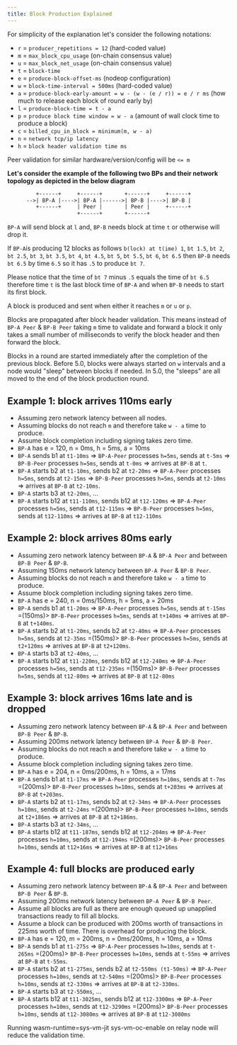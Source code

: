 ```yaml
---
title: Block Production Explained
---
```


For simplicity of the explanation let's consider the following notations:

* `r` = `producer_repetitions = 12` (hard-coded value)
* `m` = `max_block_cpu_usage` (on-chain consensus value)
* `u` = `max_block_net_usage` (on-chain consensus value)
* `t` = `block-time`
* `e` = `produce-block-offset-ms` (nodeop configuration)
* `w` = `block-time-interval = 500ms` (hard-coded value)
* `a` = `produce-block-early-amount = w - (w - (e / r)) = e / r ms` (how much to release each block of round early by)
* `l` = `produce-block-time = t - a`
* `p` = `produce block time window = w - a` (amount of wall clock time to produce a block)
* `c` = `billed_cpu_in_block = minimum(m, w - a)`
* `n` = `network tcp/ip latency`
* `h` = `block header validation time ms`

Peer validation for similar hardware/version/config will be `<= m`

**Let's consider the example of the following two BPs and their network topology as depicted in the below diagram**

```txt
         +------+     +------+       +------+     +------+
      -->| BP-A |---->| BP-A |------>| BP-B |---->| BP-B |
         +------+     | Peer |       | Peer |     +------+
                      +------+       +------+
```

`BP-A` will send block at `l` and, `BP-B` needs block at time `t` or otherwise will drop it.

If `BP-A`is producing 12 blocks as follows `b(lock) at t(ime) 1`, `bt 1.5`, `bt 2`, `bt 2.5`, `bt 3`, `bt 3.5`, `bt 4`, `bt 4.5`, `bt 5`, `bt 5.5`, `bt 6`, `bt 6.5` then `BP-B` needs `bt 6.5` by time `6.5` so it has `.5` to produce `bt 7`.

Please notice that the time of `bt 7` minus `.5` equals the time of `bt 6.5` therefore time `t` is the last block time of `BP-A` and when `BP-B` needs to start its first block.

A block is produced and sent when either it reaches `m` or `u` or `p`.

Blocks are propagated after block header validation. This means instead of `BP-A Peer` & `BP-B Peer` taking `m` time to validate and forward a block it only takes a small number of milliseconds to verify the block header and then forward the block.

Blocks in a round are started immediately after the completion of the previous block. Before 5.0, blocks were always started on `w` intervals and a node would "sleep" between blocks if needed. In 5.0, the "sleeps" are all moved to the end of the block production round.

## Example 1: block arrives 110ms early

* Assuming zero network latency between all nodes.
* Assuming blocks do not reach `m` and therefore take `w - a` time to produce.
* Assume block completion including signing takes zero time.
* `BP-A` has e = 120, n = 0ms, h = 5ms, a = 10ms
* `BP-A` sends b1 at `t1-10ms` => `BP-A-Peer` processes `h=5ms`, sends at `t-5ms` => `BP-B-Peer` processes `h=5ms`, sends at `t-0ms` => arrives at `BP-B` at `t`.
* `BP-A` starts b2 at `t1-10ms`, sends b2 at `t2-20ms` => `BP-A-Peer` processes `h=5ms`, sends at `t2-15ms` => `BP-B-Peer` processes `h=5ms`, sends at `t2-10ms` => arrives at `BP-B` at `t2-10ms`.
* `BP-A` starts b3 at `t2-20ms`, ...
* `BP-A` starts b12 at `t11-110ms`, sends b12 at `t12-120ms` => `BP-A-Peer` processes `h=5ms`, sends at `t12-115ms` => `BP-B-Peer` processes `h=5ms`, sends at `t12-110ms` => arrives at `BP-B` at `t12-110ms`

## Example 2: block arrives 80ms early

* Assuming zero network latency between `BP-A` & `BP-A Peer` and between `BP-B Peer` & `BP-B`.
* Assuming 150ms network latency between `BP-A Peer` & `BP-B Peer`.
* Assuming blocks do not reach `m` and therefore take `w - a` time to produce.
* Assume block completion including signing takes zero time.
* `BP-A` has e = 240, n = 0ms/150ms, h = 5ms, a = 20ms
* `BP-A` sends b1 at `t1-20ms` => `BP-A-Peer` processes `h=5ms`, sends at `t-15ms` =(150ms)> `BP-B-Peer` processes `h=5ms`, sends at `t+140ms` => arrives at `BP-B` at `t+140ms`.
* `BP-A` starts b2 at `t1-20ms`, sends b2 at `t2-40ms` => `BP-A-Peer` processes `h=5ms`, sends at `t2-35ms` =(150ms)> `BP-B-Peer` processes `h=5ms`, sends at `t2+120ms` => arrives at `BP-B` at `t2+120ms`.
* `BP-A` starts b3 at `t2-40ms`, ...
* `BP-A` starts b12 at `t11-220ms`, sends b12 at `t12-240ms` => `BP-A-Peer` processes `h=5ms`, sends at `t12-235ms` =(150ms)> `BP-B-Peer` processes `h=5ms`, sends at `t12-80ms` => arrives at `BP-B` at `t12-80ms`

## Example 3: block arrives 16ms late and is dropped

* Assuming zero network latency between `BP-A` & `BP-A Peer` and between `BP-B Peer` & `BP-B`.
* Assuming 200ms network latency between `BP-A Peer` & `BP-B Peer`.
* Assuming blocks do not reach `m` and therefore take `w - a` time to produce.
* Assume block completion including signing takes zero time.
* `BP-A` has e = 204, n = 0ms/200ms, h = 10ms, a = 17ms
* `BP-A` sends b1 at `t1-17ms` => `BP-A-Peer` processes `h=10ms`, sends at `t-7ms` =(200ms)> `BP-B-Peer` processes `h=10ms`, sends at `t+203ms` => arrives at `BP-B` at `t+203ms`.
* `BP-A` starts b2 at `t1-17ms`, sends b2 at `t2-34ms` => `BP-A-Peer` processes `h=10ms`, sends at `t2-24ms` =(200ms)> `BP-B-Peer` processes `h=10ms`, sends at `t2+186ms` => arrives at `BP-B` at `t2+186ms`.
* `BP-A` starts b3 at `t2-34ms`, ...
* `BP-A` starts b12 at `t11-187ms`, sends b12 at `t12-204ms` => `BP-A-Peer` processes `h=10ms`, sends at `t12-194ms` =(200ms)> `BP-B-Peer` processes `h=10ms`, sends at `t12+16ms` => arrives at `BP-B` at `t12+16ms`

## Example 4: full blocks are produced early

* Assuming zero network latency between `BP-A` & `BP-A Peer` and between `BP-B Peer` & `BP-B`.
* Assuming 200ms network latency between `BP-A Peer` & `BP-B Peer`.
* Assume all blocks are full as there are enough queued up unapplied transactions ready to fill all blocks.
* Assume a block can be produced with 200ms worth of transactions in 225ms worth of time. There is overhead for producing the block.
* `BP-A` has e = 120, m = 200ms, n = 0ms/200ms, h = 10ms, a = 10ms
* `BP-A` sends b1 at `t1-275s` => `BP-A-Peer` processes `h=10ms`, sends at `t-265ms` =(200ms)> `BP-B-Peer` processes `h=10ms`, sends at `t-55ms` => arrives at `BP-B` at `t-55ms`.
* `BP-A` starts b2 at `t1-275ms`, sends b2 at `t2-550ms (t1-50ms)` => `BP-A-Peer` processes `h=10ms`, sends at `t2-540ms` =(200ms)> `BP-B-Peer` processes `h=10ms`, sends at `t2-330ms` => arrives at `BP-B` at `t2-330ms`.
* `BP-A` starts b3 at `t2-550ms`, ...
* `BP-A` starts b12 at `t11-3025ms`, sends b12 at `t12-3300ms` => `BP-A-Peer` processes `h=10ms`, sends at `t12-3290ms` =(200ms)> `BP-B-Peer` processes `h=10ms`, sends at `t12-3080ms` => arrives at `BP-B` at `t12-3080ms`

Running wasm-runtime=sys-vm-jit sys-vm-oc-enable on relay node will reduce the validation time.
